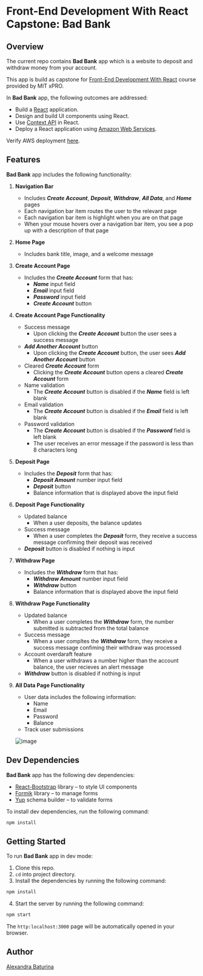 # Front-End Development With React Capstone: Bad Bank
## Overview
The current repo contains **Bad Bank** app which is a website to deposit and withdraw money from your account.

This app is build as capstone for [Front-End Development With React](https://executive-ed.xpro.mit.edu/front-end-development-react?utm_source=MITxPROWeb) course provided by MIT xPRO.

In **Bad Bank** app, the following outcomes are addressed:
* Build a [React](https://reactjs.org/) application.
* Design and build UI components using React.
* Use [Context API](https://reactjs.org/docs/context.html) in React.
* Deploy a React application using [Amazon Web Services](https://aws.amazon.com/).

Verify AWS deployment [here](https://alexandra-baturina-bad-bank.s3.us-west-2.amazonaws.com/index.html).

## Features
**Bad Bank** app includes the following functionality:
1. **Navigation Bar**
    * Includes ***Create Account***, ***Deposit***, ***Withdraw***, ***All Data***, and ***Home*** pages
    * Each navigation bar item routes the user to the relevant page
    * Each navigation bar item is highlight when you are on that page
    * When your mouse hovers over a navigation bar item, you see a pop up with a description of that page
2. **Home Page**
    * Includes bank title, image, and a welcome message
3. **Create Account Page**
    * Includes the ***Create Account*** form that has:
      * ***Name*** input field
      * ***Email*** input field
      * ***Password*** input field
      * ***Create Account*** button
4. **Create Account Page Functionality**
    * Success message
      * Upon clicking the ***Create Account*** button the user sees a success message
    * ***Add Another Account*** button
      * Upon clicking the ***Create Account*** button, the user sees ***Add Another Account*** button
    * Cleared ***Create Account*** form
       * Clicking the ***Create Account*** button opens a cleared ***Create Account*** form
    * Name validation
       * The ***Create Account*** button is disabled if the ***Name*** field is left blank
    * Email validation
       * The ***Create Account*** button is disabled if the ***Email*** field is left blank
    * Password validation
       * The ***Create Account*** button is disabled if the ***Password*** field is left blank
       * The user receives an error message if the password is less than 8 characters long
  5. **Deposit Page**
      * Includes the ***Deposit*** form that has:
         * ***Deposit Amount*** number input field
         * ***Deposit*** button
         * Balance information that is displayed above the input field
   6. **Deposit Page Functionality**
       * Updated balance
          * When a user deposits, the balance updates
       * Success message
          * When a user completes the ***Deposit*** form, they receive a success message confirming their deposit was received
       * ***Deposit*** button is disabled if nothing is input
   7. **Withdraw Page**
       * Includes the ***Withdraw*** form that has:
         * ***Withdraw Amount*** number input field
         * ***Withdraw*** button
         * Balance information that is displayed above the input field
   8. **Withdraw Page Functionality**
      * Updated balance
         * When a user completes the ***Withdraw*** form, the number submitted is subtracted from the total balance
      * Success message
         * When a user compltes the ***Withdraw*** form, they receive a success message confiming their withdraw was processed
      * Account overdaraft feature
         * When a user withdraws a number higher than the account balance, the user recieves an alert message
      * ***Withdraw*** button is disabled if nothing is input
   9. **All Data Page Functionality**
      * User data includes the following information:
         * Name
         * Email
         * Password
         * Balance
      * Track user submissions

      ![image](https://user-images.githubusercontent.com/53233637/130496288-79864b64-93f5-4c83-839b-23d4a40d1995.png)

## Dev Dependencies
**Bad Bank** app has the following dev dependencies:
* [React-Bootstrap](https://react-bootstrap.github.io/) library – to style UI components
* [Formik](https://formik.org/) library – to manage forms
* [Yup](https://formik.org/docs/guides/validation) schema builder – to validate forms

To install dev dependencies, run the following command:
```sh
npm install
```
## Getting Started
To run **Bad Bank** app in dev mode:
1. Clone this repo.
2. ``cd`` into project directory.
3. Install the dependencies by running the following command:
```sh
npm install
```
4. Start the server by running the following command:
```sh
npm start
```
The ```http:localhost:3000``` page will be automatically opened in your browser.
## Author
[Alexandra Baturina](https://www.linkedin.com/in/alexandrabaturina/)
